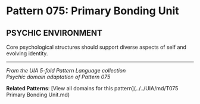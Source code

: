 # Pattern 075: Primary Bonding Unit

## PSYCHIC ENVIRONMENT

Core psychological structures should support diverse aspects of self and evolving identity.

---

*From the UIA 5-fold Pattern Language collection*  
*Psychic domain adaptation of Pattern 075*

**Related Patterns**: [View all domains for this pattern](../../UIA/md/T075 Primary Bonding Unit.md)